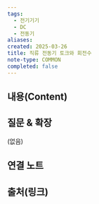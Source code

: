 ```yaml
---
tags:
  - 전기기기
  - DC
  - 전동기
aliases: 
created: 2025-03-26
title: 직류 전동기 토크와 회전수
note-type: COMMON
completed: false
---
```


## 내용(Content)


## 질문 & 확장

(없음)

## 연결 노트

## 출처(링크)

